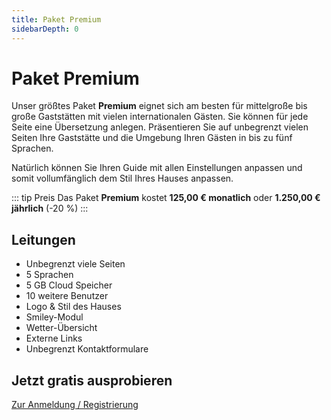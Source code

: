 ```yaml
---
title: Paket Premium
sidebarDepth: 0
---
```

# Paket Premium

Unser größtes Paket **Premium** eignet sich am besten für mittelgroße bis große Gaststätten mit vielen internationalen Gästen. Sie können für jede Seite eine Übersetzung anlegen. Präsentieren Sie auf unbegrenzt vielen Seiten Ihre Gaststätte und die Umgebung Ihren Gästen in bis zu fünf Sprachen.

Natürlich können Sie Ihren Guide mit allen Einstellungen anpassen und somit vollumfänglich dem Stil Ihres Hauses anpassen.

::: tip Preis
Das Paket **Premium** kostet **125,00 € monatlich** oder **1.250,00 € jährlich** (-20 %)
:::

## Leitungen

- Unbegrenzt viele Seiten
- 5 Sprachen
- 5 GB Cloud Speicher
- 10 weitere Benutzer
- Logo & Stil des Hauses
- Smiley-Modul
- Wetter-Übersicht
- Externe Links
- Unbegrenzt Kontaktformulare

## Jetzt gratis ausprobieren

[Zur Anmeldung / Registrierung](https://guestsguide.com/cms)
